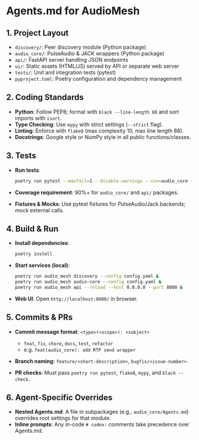 # Agents.md for AudioMesh

## 1. Project Layout

* `discovery/`: Peer discovery module (Python package)
* `audio_core/`: PulseAudio & JACK wrappers (Python package)
* `api/`: FastAPI server handling JSON endpoints
* `ui/`: Static assets (HTML/JS) served by API or separate web server
* `tests/`: Unit and integration tests (pytest)
* `pyproject.toml`: Poetry configuration and dependency management

## 2. Coding Standards

* **Python**: Follow PEP8; format with `black --line-length 88` and sort imports with `isort`.
* **Type Checking**: Use `mypy` with strict settings (`--strict` flag).
* **Linting**: Enforce with `flake8` (max complexity 10, max line length 88).
* **Docstrings**: Google style or NumPy style in all public functions/classes.

## 3. Tests

* **Run tests**:

  ```bash
  poetry run pytest --maxfail=1 --disable-warnings --cov=audio_core --cov-report=term-missing
  ```
* **Coverage requirement**: 90%+ for `audio_core/` and `api/` packages.
* **Fixtures & Mocks**: Use pytest fixtures for PulseAudio/Jack backends; mock external calls.

## 4. Build & Run

* **Install dependencies**:

  ```bash
  poetry install
  ```
* **Start services (local)**:

  ```bash
  poetry run audio_mesh discovery --config config.yaml &
  poetry run audio_mesh audio-core --config config.yaml &
  poetry run audio_mesh api --reload --host 0.0.0.0 --port 8080 &
  ```
* **Web UI**: Open `http://localhost:8080/` in browser.

## 5. Commits & PRs

* **Commit message format**: `<type>(<scope>): <subject>`

  * `feat`, `fix`, `chore`, `docs`, `test`, `refactor`
  * e.g. `feat(audio_core): add RTP send wrapper`
* **Branch naming**: `feature/<short-description>`, `bugfix/<issue-number>`.
* **PR checks**: Must pass `poetry run pytest`, `flake8`, `mypy`, and `black --check`.

## 6. Agent-Specific Overrides

* **Nested Agents.md**: A file in subpackages (e.g., `audio_core/Agents.md`) overrides root settings for that module.
* **Inline prompts**: Any in-code `# codex:` comments take precedence over Agents.md.

